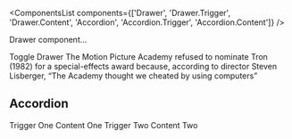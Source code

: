 <ComponentsList
  components={['Drawer', 'Drawer.Trigger', 'Drawer.Content', 'Accordion', 'Accordion.Trigger', 'Accordion.Content']}
/>

<p className="lead">Drawer component...</p>
<Drawer>
  <Drawer.Trigger>
    <Icon id="chevron" />
    Toggle Drawer
  </Drawer.Trigger>
  <Drawer.Content>
    The Motion Picture Academy refused to nominate Tron (1982) for a
    special-effects award because, according to director Steven Lisberger,
    “The Academy thought we cheated by using computers”
  </Drawer.Content>
</Drawer>
<h2>Accordion</h2>
<Accordion>
  <Accordion.Trigger activeId="one">Trigger One</Accordion.Trigger>
  <Accordion.Content activeId="one">Content One</Accordion.Content>
  <Accordion.Trigger activeId="two">Trigger Two</Accordion.Trigger>
  <Accordion.Content activeId="two">Content Two</Accordion.Content>
</Accordion>
